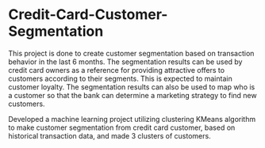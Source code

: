 # Credit-Card-Customer-Segmentation

This project is done to create customer segmentation based on transaction behavior in the last 6 months. The segmentation results can be used by credit card owners as a reference for providing attractive offers to customers according to their segments. This is expected to maintain customer loyalty. The segmentation results can also be used to map who is a customer so that the bank can determine a marketing strategy to find new customers.

Developed a machine learning project utilizing clustering KMeans algorithm to make customer segmentation
from credit card customer, based on historical transaction data, and made 3 clusters of customers.
